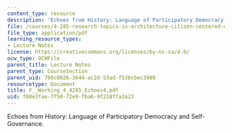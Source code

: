 ```yaml
---
content_type: resource
description: 'Echoes from History: Language of Participatory Democracy and Self-Governance.'
file: /courses/4-285-research-topics-in-architecture-citizen-centered-design-of-open-governance-systems-fall-2002/f00e3fae7f5072e9fba69f218ffa3a23_F__Working_4_4285_Echoes4.pdf
file_type: application/pdf
learning_resource_types:
- Lecture Notes
license: https://creativecommons.org/licenses/by-nc-sa/4.0/
ocw_type: OCWFile
parent_title: Lecture Notes
parent_type: CourseSection
parent_uid: 799c0026-3644-ac2d-53ad-f53bcbec3908
resourcetype: Document
title: F__Working_4_4285_Echoes4.pdf
uid: f00e3fae-7f50-72e9-fba6-9f218ffa3a23
---
```

Echoes from History: Language of Participatory Democracy and Self-Governance.